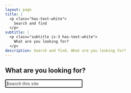 ```yaml
---
layout: page
title: |
  <p class="has-text-white">
    Search and find
  </p>
subtitle: |
  <p class="subtitle is-3 has-text-white">
    What are you looking for?
  </p>
description: Search and find. What are you looking for?
---
```

## What are you looking for?
<div id="search-demo-container">
  <input type="search" id="search-input" placeholder="Search this site" style='font-size: 1em; padding: 0.25em; font-weight: 700;' size="25" autofocus>
  <ul id="results-container"></ul>
</div>

<script src="https://unpkg.com/simple-jekyll-search@latest/dest/simple-jekyll-search.min.js" type="text/javascript"></script>

<script type="text/javascript">
  SimpleJekyllSearch({
    searchInput: document.getElementById('search-input'),
    resultsContainer: document.getElementById('results-container'),
    json: '/search.json',
    searchResultTemplate: '<li style="margin-bottom: 1.25em;"><a href="{url}"><span style="font-weight: normal; font-style: italic;">{url}</span><br /><span style="font-weight: bold; font-style: normal; font-size: 125%">{title}</span><br /><span style="font-weight: normal; font-style normal;">{subtitle}</span></a></li>',
    noResultsText: 'No results found',
    fuzzy: false
  })
</script>

<p>&nbsp;</p>
<p>&nbsp;</p>
<p>&nbsp;</p>
<p>&nbsp;</p>
<p>&nbsp;</p>
<p>&nbsp;</p>
<p>&nbsp;</p>
<p>&nbsp;</p>
<p>&nbsp;</p>
<p>&nbsp;</p>

